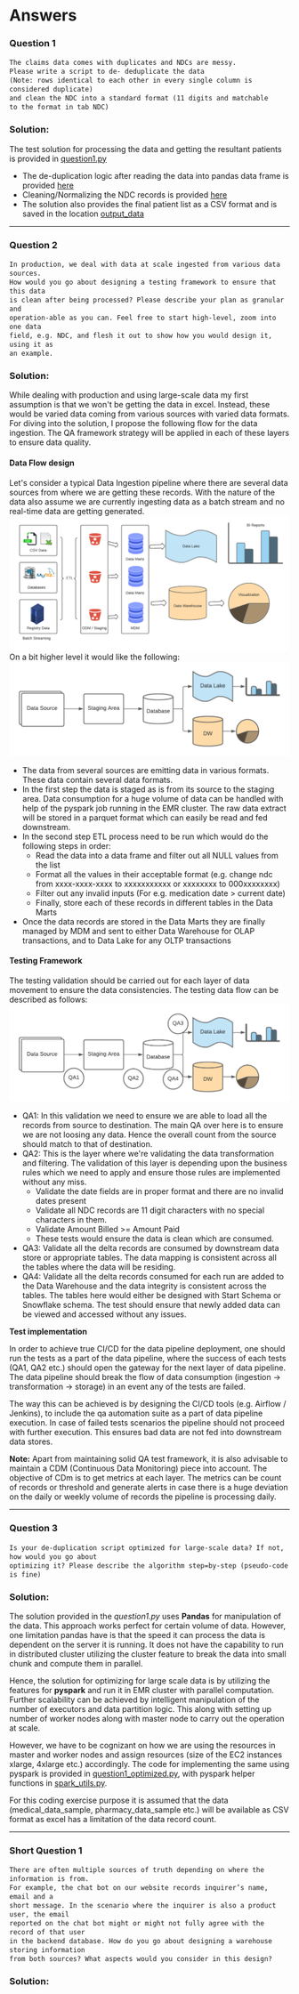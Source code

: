 # Answers
### Question 1
```
The claims data comes with duplicates and NDCs are messy.
Please write a script to de- deduplicate the data
(Note: rows identical to each other in every single column is considered duplicate)
and clean the NDC into a standard format (11 digits and matchable
to the format in tab NDC)
```
### Solution:
The test solution for processing the data and getting the resultant patients is provided in [question1.py](https://github.com/devdasgupta/DE_Challenge/blob/initial-setup/de_challenge/question1.py)

* The de-duplication logic after reading the data into pandas data frame is provided [here](https://github.com/devdasgupta/DE_Challenge/blob/01e01c527a31dbaea83a57fed343e4e877a5eab2/de_challenge/question1.py#L15)
* Cleaning/Normalizing the NDC records is provided [here](https://github.com/devdasgupta/DE_Challenge/blob/01e01c527a31dbaea83a57fed343e4e877a5eab2/de_challenge/question1.py#L86)
* The solution also provides the final patient list as a CSV format and is saved in the location [output_data](https://github.com/devdasgupta/DE_Challenge/blob/initial-setup/de_challenge/output_data/patients.csv)

---
### Question 2
```
In production, we deal with data at scale ingested from various data sources.
How would you go about designing a testing framework to ensure that this data
is clean after being processed? Please describe your plan as granular and
operation-able as you can. Feel free to start high-level, zoom into one data
field, e.g. NDC, and flesh it out to show how you would design it, using it as
an example.
```
### Solution:
While dealing with production and using large-scale data my first assumption is that we won't be getting the data in excel.
Instead, these would be varied data coming from various sources with varied data formats.
For diving into the solution, I propose the following flow for the data ingestion. The QA framework strategy will be applied in each of these layers to ensure data quality.

#### Data Flow design
Let's consider a typical Data Ingestion pipeline where there are several data sources from where we are getting these records. With the nature of the data also assume we are currently ingesting data as a batch stream and no real-time data are getting generated.
![Data Flow](img/Data_Flow.png)
On a bit higher level it would like the following:
![Data Flow2](img/Data_Flow_2.png)
- The data from several sources are emitting data in various formats. These data contain several data formats.
- In the first step the data is staged as is from its source to the staging area. Data consumption for a huge volume of data can be handled with help of the pyspark job running in the EMR cluster. The raw data extract will be stored in a parquet format which can easily be read and fed downstream.
- In the second step ETL process need to be run which would do the following steps in order:
    - Read the data into a data frame and filter out all NULL values from the list
    - Format all the values in their acceptable format (e.g. change ndc from xxxx-xxxx-xxxx to xxxxxxxxxxx or xxxxxxxx to 000xxxxxxxx)
    - Filter out any invalid inputs (For e.g. medication date > current date)
    - Finally, store each of these records in different tables in the Data Marts
- Once the data records are stored in the Data Marts they are finally managed by MDM and sent to either Data Warehouse for OLAP transactions, and to Data Lake for any OLTP transactions

#### Testing Framework
The testing validation should be carried out for each layer of data movement to ensure the data consistencies.
The testing data flow can be described as follows:
![Data Flow_QA](img/Data_Flow_QA.png)
- QA1: In this validation we need to ensure we are able to load all the records from source to destination. The main QA over here is to ensure we are not loosing any data. Hence the overall count from the source should match to that of destination.
- QA2: This is the layer where we're validating the data transformation and filtering. The validation of this layer is depending upon the business rules which we need to apply and ensure those rules are implemented without any miss.
    - Validate the date fields are in proper format and there are no invalid dates present
    - Validate all NDC records are 11 digit characters with no special characters in them.
    - Validate Amount Billed >= Amount Paid
    - These tests would ensure the data is clean which are consumed.
- QA3: Validate all the delta records are consumed by downstream data store or appropriate tables. The data mapping is consistent across all the tables where the data will be residing.
- QA4: Validate all the delta records consumed for each run are added to the Data Warehouse and the data integrity is consistent across the tables. The tables here would either be designed with Start Schema or Snowflake schema. The test should ensure that newly added data can be viewed and accessed without any issues.

**Test implementation**

In order to achieve true CI/CD for the data pipeline deployment, one should run the tests as a part of the data pipeline, where the success of each tests (QA1, QA2 etc.) should open the gateway for the next layer of data pipeline.
The data pipeline should break the flow of data consumption (ingestion -> transformation -> storage) in an event any of the tests are failed.

The way this can be achieved is by designing the CI/CD tools (e.g. Airflow / Jenkins), to include the qa automation suite as a part of data pipeline execution. In case of failed tests scenarios the pipeline should not proceed with further execution. This ensures bad data are not fed into downstream data stores.

**Note:** Apart from maintaining solid QA test framework, it is also advisable to maintain a CDM (Continuous Data Monitoring) piece into account. The objective of CDm is to get metrics at each layer. The metrics can be count of records or threshold and generate alerts in case there is a huge deviation on the daily or weekly volume of records the pipeline is processing daily.

---
### Question 3
```
Is your de-duplication script optimized for large-scale data? If not, how would you go about
optimizing it? Please describe the algorithm step=by-step (pseudo-code is fine)
```
### Solution:
The solution provided in the _question1.py_ uses **Pandas** for manipulation of the data. This approach works perfect for certain volume of data. However, one limitation pandas have is that the speed it can process the data is dependent on the server it is running. It does not have the capability to run in distributed cluster utilizing the cluster feature to break the data into small chunk and compute them in parallel.

Hence, the solution for optimizing for large scale data is by utilizing the features for **pyspark** and run it in EMR cluster with parallel computation. Further scalability can be achieved by intelligent manipulation of the number of executors and data partition logic. This along with setting up number of worker nodes along with master node to carry out the operation at scale.

However, we have to be cognizant on how we are using the resources in master and worker nodes and assign resources
(size of the EC2 instances xlarge, 4xlarge etc.) accordingly.
The code for implementing the same using pyspark is provided in [question1_optimized.py](https://github.com/devdasgupta/DE_Challenge/blob/initial-setup/de_challenge/question1_optimized.py), with pyspark helper functions in [spark_utils.py](https://github.com/devdasgupta/DE_Challenge/blob/initial-setup/de_challenge/spark_utils.py).

For this coding exercise purpose it is assumed that the data (medical_data_sample, pharmacy_data_sample etc.) will be available as CSV format as excel has a limitation of the data record count.

---
### Short Question 1
```
There are often multiple sources of truth depending on where the information is from.
For example, the chat bot on our website records inquirer’s name, email and a
short message. In the scenario where the inquirer is also a product user, the email
reported on the chat bot might or might not fully agree with the record of that user
in the backend database. How do you go about designing a warehouse storing information
from both sources? What aspects would you consider in this design?
```
### Solution:
